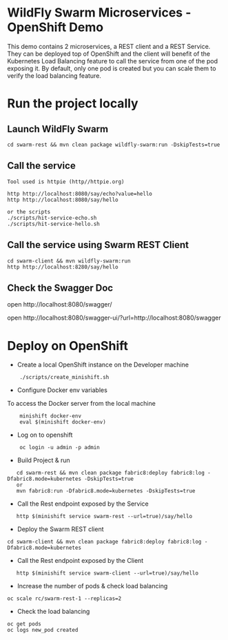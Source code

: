 # WildFly Swarm Microservices - OpenShift Demo

This demo contains 2 microservices, a REST client and a REST Service. They can be deployed top of OpenShift
and the client will benefit of the Kubernetes Load Balancing feature to call the service from one of the pod exposing it.
By default, only one pod is created but you can scale them to verify the load balancing feature.    
  
# Run the project locally

## Launch WildFly Swarm

    cd swarm-rest && mvn clean package wildfly-swarm:run -DskipTests=true
    
## Call the service
    
    Tool used is httpie (http//httpie.org)
    
    http http://localhost:8080/say/echo?value=hello
    http http://localhost:8080/say/hello
    
    or the scripts
    ./scripts/hit-service-echo.sh
    ./scripts/hit-service-hello.sh
    
## Call the service using Swarm REST Client
     
    cd swarm-client && mvn wildfly-swarm:run 
    http http://localhost:8280/say/hello  

## Check the Swagger Doc

  open http://localhost:8080/swagger/
    
  open http://localhost:8080/swagger-ui/?url=http://localhost:8080/swagger
      
# Deploy on OpenShift
    
* Create a local OpenShift instance on the Developer machine
```
    ./scripts/create_minishift.sh
```    
* Configure Docker env variables 

To access the Docker server from the local machine

```    
    minishift docker-env
    eval $(minishift docker-env)
```    
* Log on to openshift
```    
    oc login -u admin -p admin
```        
* Build Project & run
```
   cd swarm-rest && mvn clean package fabric8:deploy fabric8:log -Dfabric8.mode=kubernetes -DskipTests=true
   or
   mvn fabric8:run -Dfabric8.mode=kubernetes -DskipTests=true
```   
* Call the Rest endpoint exposed by the Service
```   
   http $(minishift service swarm-rest --url=true)/say/hello
``` 

* Deploy the Swarm REST client
```
cd swarm-client && mvn clean package fabric8:deploy fabric8:log -Dfabric8.mode=kubernetes
```

* Call the Rest endpoint exposed by the Client
```   
   http $(minishift service swarm-client --url=true)/say/hello
``` 

* Increase the number of pods & check load balancing
```
oc scale rc/swarm-rest-1 --replicas=2
```

* Check the load balancing
```
oc get pods
oc logs new_pod created
```
     
         